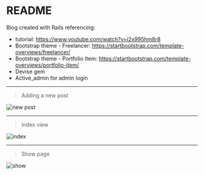 # README

Blog created with Rails referencing:

- tutorial: https://www.youtube.com/watch?v=i2x995hm8r8
- Bootstrap theme - Freelancer: https://startbootstrap.com/template-overviews/freelancer/
- Bootstrap theme - Portfolio Item: https://startbootstrap.com/template-overviews/portfolio-item/
- Devise gem
- Active_admin for admin login

<hr>

> Adding a new post

![new post](https://i.imgur.com/rqjIBMc.png)

<hr>

> Index view

![index](https://i.imgur.com/Bk4LRfo.png)

<hr>

> Show page

![show](https://i.imgur.com/CAA927G.png)

